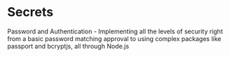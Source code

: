 # Secrets
Password and Authentication - Implementing all the levels of security right from a basic password matching approval to using complex packages like passport and bcryptjs, all through Node.js 
